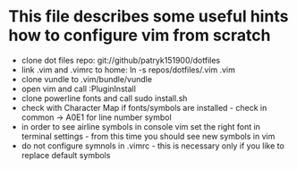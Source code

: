 # This file describes some useful hints how to configure vim from scratch

* clone dot files repo: git://github/patryk151900/dotfiles
* link .vim and .vimrc to home: ln -s repos/dotfiles/.vim .vim
* clone vundle to .vim/bundle/vundle
* open vim and call :PluginInstall
* clone powerline fonts and call sudo install.sh
* check with Character Map if fonts/symbols are installed - check in common -> A0E1 for line number symbol
* in order to see airline symbols in console vim set the right font in terminal settings - from this time you should see new symbols in vim
* do not configure symnols in .vimrc - this is necessary only if you like to replace default symbols

